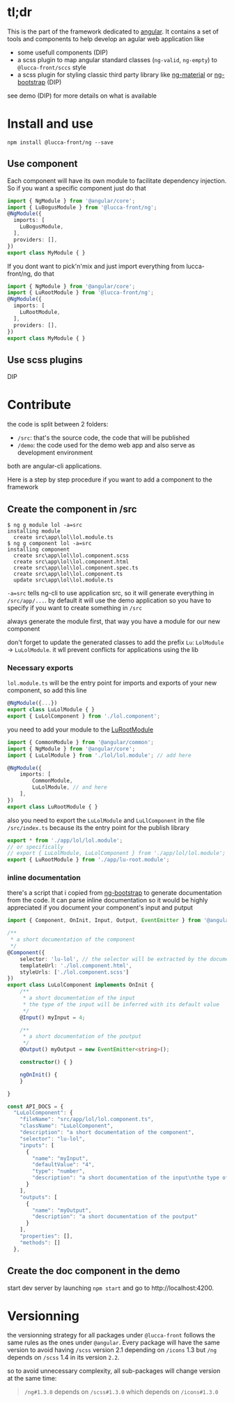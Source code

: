 # tl;dr

This is the part of the framework dedicated to [angular](https://angular.io/). It contains a set of tools and components to help develop an agular web application like

 - some usefull components (DIP)
 - a scss plugin to map angular standard classes (`ng-valid`, `ng-empty`) to `@lucca-front/sccs` style
 - a scss plugin for styling classic third party library like [ng-material](https://material.angular.io/components) or [ng-bootstrap](https://ng-bootstrap.github.io) (DIP)

see demo (DIP) for more details on what is available

# Install and use

```
npm install @lucca-front/ng --save
```

## Use component

Each component will have its own module to facilitate dependency injection. So if you want a specific component just do that

```ts
import { NgModule } from '@angular/core';
import { LuBogusModule } from '@lucca-front/ng';
@NgModule({
  imports: [
    LuBogusModule,
  ],
  providers: [],
})
export class MyModule { }
```

If you dont want to pick'n'mix and just import everything from lucca-front/ng, do that

```ts
import { NgModule } from '@angular/core';
import { LuRootModule } from '@lucca-front/ng';
@NgModule({
  imports: [
    LuRootModule,
  ],
  providers: [],
})
export class MyModule { }
```

## Use scss plugins

DIP

# Contribute

the code is split between 2 folders:

 - `/src`: that's the source code, the code that will be published
 - `/demo`: the code used for the demo web app and also serve as development environment

both are angular-cli applications.

Here is a step by step procedure if you want to add a component to the framework

## Create the component in /src

```
$ ng g module lol -a=src
installing module
  create src\app\lol\lol.module.ts
$ ng g component lol -a=src
installing component
  create src\app\lol\lol.component.scss
  create src\app\lol\lol.component.html
  create src\app\lol\lol.component.spec.ts
  create src\app\lol\lol.component.ts
  update src\app\lol\lol.module.ts
```

`-a=src` tells ng-cli to use application src, so it will generate everything in `/src/app/...`. by default it will use the demo application so you have to specify if you want to create something in `/src`

always generate the module first, that way you have a module for our new component

don't forget to update the generated classes to add the prefix `Lu`: `LolModule` -> `LuLolModule`. it wll prevent conflicts for applications using the lib

### Necessary exports

`lol.module.ts` will be the entry point for imports and exports of your new component, so add this line

```ts
@NgModule({...})
export class LuLolModule { }
export { LuLolComponent } from './lol.component';
```

you need to add your module to the [LuRootModule](https://github.com/LuccaSA/lucca-front/blob/master/packages/ng/src/app/lu-root.module.ts)

```ts
import { CommonModule } from '@angular/common';
import { NgModule } from '@angular/core';
import { LuLolModule } from './lol/lol.module'; // add here

@NgModule({
	imports: [
		CommonModule,
		LuLolModule, // and here
	],
})
export class LuRootModule { }
```

also you need to export the `LuLolModule` and `LuLlComponent` in the file `/src/index.ts` because its the entry point for the publish library

```ts
export * from './app/lol/lol.module';
// or specifically
// export { LuLolModule, LuLolComponent } from './app/lol/lol.module';
export { LuRootModule } from './app/lu-root.module';
```

### inline documentation

there's a script that i copied from [ng-bootstrap](https://ng-bootstrap.github.io) to generate documentation from the code. It can parse inline documentation so it would be highly appreciated if you document your component's input and putput

```ts
import { Component, OnInit, Input, Output, EventEmitter } from '@angular/core';

/**
 * a short documentation of the component
 */
@Component({
	selector: 'lu-lol', // the selector will be extracted by the documentation script
	templateUrl: './lol.component.html',
	styleUrls: ['./lol.component.scss']
})
export class LuLolComponent implements OnInit {
	/**
	 * a short documentation of the input
	 * the type of the input will be inferred with its default value
	 */
	@Input() myInput = 4;

	/**
	 * a short documentation of the poutput
	 */
	@Output() myOutput = new EventEmitter<string>();

	constructor() { }

	ngOnInit() {
	}

}
```

```ts
const API_DOCS = {
  "LuLolComponent": {
    "fileName": "src/app/lol/lol.component.ts",
    "className": "LuLolComponent",
    "description": "a short documentation of the component",
    "selector": "lu-lol",
    "inputs": [
      {
        "name": "myInput",
        "defaultValue": "4",
        "type": "number",
        "description": "a short documentation of the input\nthe type of the input will be inferred with its default value"
      }
    ],
    "outputs": [
      {
        "name": "myOutput",
        "description": "a short documentation of the poutput"
      }
    ],
    "properties": [],
    "methods": []
  },
```

## Create the doc component in the demo

start dev server by launching `npm start` and go to http://localhost:4200.



# Versionning

the versionning strategy for all packages under `@lucca-front` follows the same rules as the ones under `@angular`. Every package will have the same version to avoid having `/scss` version 2.1 depending on `/icons` 1.3 but `/ng` depends on `/scss` 1.4 in its version `2.2`.

so to avoid unnecessary complexity, all sub-packages will change version at the same time: 

> `/ng#1.3.0` depends on `/scss#1.3.0` which depends on `/icons#1.3.0`
